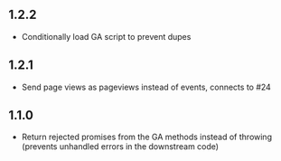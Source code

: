 ## 1.2.2

* Conditionally load GA script to prevent dupes

## 1.2.1

* Send page views as pageviews instead of events, connects to #24

## 1.1.0

* Return rejected promises from the GA methods instead of throwing (prevents unhandled errors in the downstream code)
